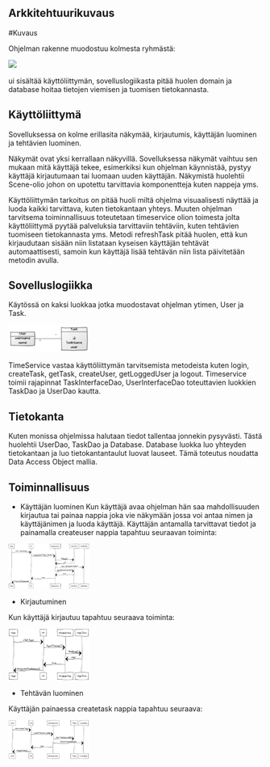 ## Arkkitehtuurikuvaus

#Kuvaus

Ohjelman rakenne muodostuu kolmesta ryhmästä:

<img src="https://raw.githubusercontent.com/mluukkai/ohjelmistotekniikka-kevat2019/master/web/images/l-11.png" width="160">

ui sisältää käyttöliittymän, sovelluslogiikasta pitää huolen domain ja database hoitaa tietojen viemisen ja tuomisen tietokannasta.

## Käyttöliittymä

Sovelluksessa on kolme erillasita näkymää, kirjautumis, käyttäjän luominen ja tehtävien luominen.

Näkymät ovat yksi kerrallaan näkyvillä. Sovelluksessa näkymät vaihtuu sen mukaan mitä käyttäjä tekee, esimerkiksi kun ohjelman käynnistää, pystyy käyttäjä kirjautumaan tai luomaan uuden käyttäjän. Näkymistä huolehtii Scene-olio johon on upotettu tarvittavia komponentteja kuten nappeja yms.

Käyttöliittymän tarkoitus on pitää huoli miltä ohjelma visuaalisesti näyttää ja luoda kaikki tarvittava, kuten tietokantaan yhteys. Muuten ohjelman tarvitsema toiminnallisuus toteutetaan timeservice olion toimesta jolta käyttöliittymä pyytää palveluksia tarvittaviin tehtäviin, kuten tehtävien tuomiseen tietokannasta yms. Metodi refreshTask pitää huolen, että kun kirjaudutaan sisään niin listataan kyseisen käyttäjän tehtävät automaattisesti, samoin kun käyttäjä lisää tehtävän niin lista päivitetään metodin avulla.

## Sovelluslogiikka

Käytössä on kaksi luokkaa jotka muodostavat ohjelman ytimen, User ja Task.

<img src="https://github.com/Muisku/ot-harjoitustyo/blob/master/kuvat/luokat.png" width="160">

TimeService vastaa käyttöliittymän tarvitsemista metodeista kuten login, createTask, getTask, createUser, getLoggedUser ja logout. Timeservice toimii rajapinnat TaskInterfaceDao, UserInterfaceDao toteuttavien luokkien TaskDao ja UserDao kautta.

## Tietokanta

Kuten monissa ohjelmissa halutaan tiedot tallentaa jonnekin pysyvästi. Tästä huolehtii UserDao, TaskDao ja Database. Database luokka luo yhteyden tietokantaan ja luo tietokantantaulut luovat lauseet. Tämä toteutus noudatta Data Access Object mallia.

## Toiminnallisuus

* Käyttäjän luominen
Kun käyttäjä avaa ohjelman hän saa mahdollisuuden kirjautua tai painaa nappia joka vie näkymään jossa voi antaa nimen ja käyttäjänimen ja luoda käyttäjä. Käyttäjän antamalla tarvittavat tiedot ja painamalla createuser nappia tapahtuu seuraavan toiminta:

<img src="https://github.com/Muisku/ot-harjoitustyo/blob/master/kuvat/luok%C3%A4ytt%C3%A4j%C3%A4.png" width="160">

* Kirjautuminen

Kun käyttäjä kirjautuu tapahtuu seuraava toiminta:

<img src="https://github.com/Muisku/ot-harjoitustyo/blob/master/kuvat/kirjautuminen.png" width="160">

* Tehtävän luominen

Käyttäjän painaessa createtask nappia tapahtuu seuraava:

<img src="https://github.com/Muisku/ot-harjoitustyo/blob/master/kuvat/teht%C3%A4v%C3%A4nluominen.png" width="160">
